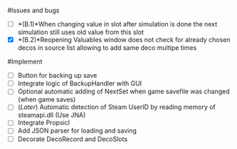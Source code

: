 #Issues and bugs
- [ ] *(B.1)*When changing value in slot after simulation is done the next simulation still uses old value from this slot
- [x] *(B.2)*Reopening Valuables window does not check for already chosen decos in source list allowing to add same deco multipe times

#Implement
- [ ] Button for backing up save
- [ ] Integrate logic of BackupHandler with GUI
- [ ] Optional automatic adding of NextSet when game savefile was changed (when game saves)
- [ ] (*Later*) Automatic detection of Steam UserID by reading memory of steamapi.dll (Use JNA)
- [ ] Integrate Propsicl
- [ ] Add JSON parser for loading and saving
- [ ] Decorate DecoRecord and DecoSlots